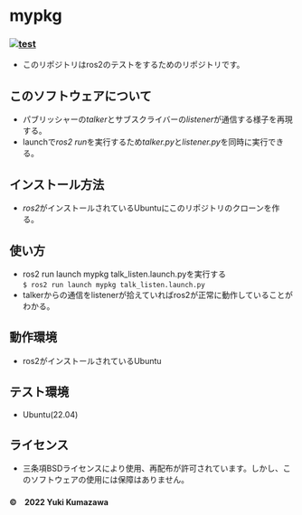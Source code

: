 # mypkg
### [![test](https://github.com/21c1041yukikumazawa/mypkg/actions/workflows/test.yml/badge.svg)](https://github.com/21c1041yukikumazawa/mypkg/actions/workflows/test.yml)
* このリポジトリはros2のテストをするためのリポジトリです。　　
## このソフトウェアについて
* パブリッシャーの*talker*とサブスクライバーの*listener*が通信する様子を再現する。
* launchで*ros2 run*を実行するため*talker.py*と*listener.py*を同時に実行できる。
## インストール方法
* *ros2*がインストールされているUbuntuにこのリポジトリのクローンを作る。
## 使い方
* ros2 run launch mypkg talk_listen.launch.pyを実行する  
`$ ros2 run launch mypkg talk_listen.launch.py`
* talkerからの通信をlistenerが拾えていればros2が正常に動作していることがわかる。 
## 動作環境  
* ros2がインストールされているUbuntu
## テスト環境
* Ubuntu(22.04) 
## ライセンス   
* 三条項BSDライセンスにより使用、再配布が許可されています。しかし、このソフトウェアの使用には保障はありません。
#### ©　2022 Yuki Kumazawa
